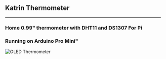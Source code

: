 <h2>Katrin Thermometer</h2>
<hr/>
<h3>Home 0.99" thermometer with DHT11 and DS1307 For Pi</h3>
<h3>Running on Arduino Pro Mini"</h3>

![OLED Thermometer](https://i.imgur.com/wFwB2S6.jpg)